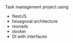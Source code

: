 Task management project using
 - NestJS 
 - hexagonal architecture
 - monads
 - docker
 - DI with interfaces